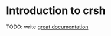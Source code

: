 # Introduction to crsh

TODO: write [great documentation](http://jacobian.org/writing/great-documentation/what-to-write/)
